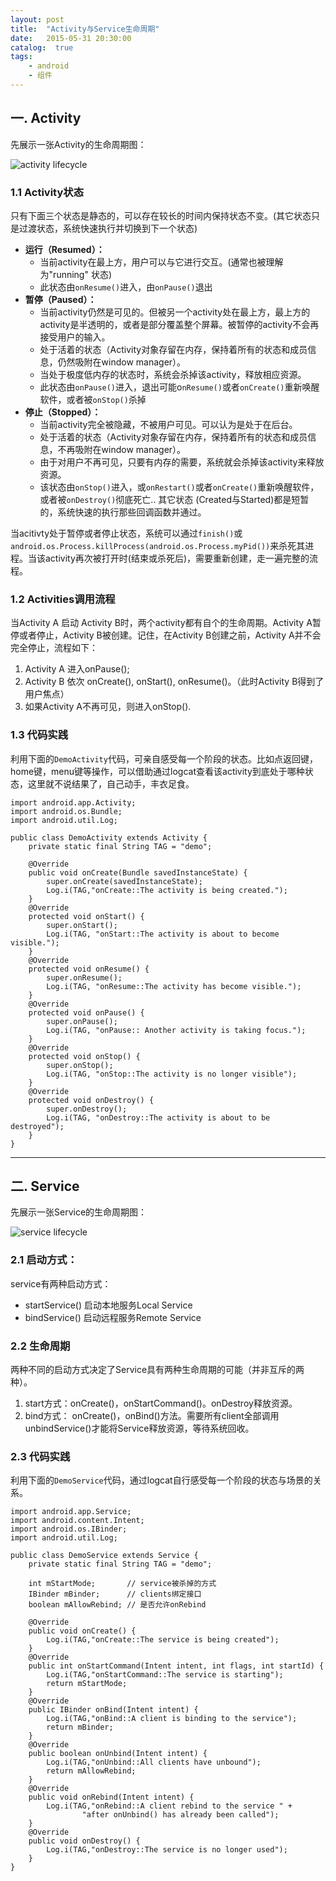 ```yaml
---
layout: post
title:  "Activity与Service生命周期"
date:   2015-05-31 20:30:00
catalog:  true
tags:
    - android
    - 组件
---
```



## 一. Activity

先展示一张Activity的生命周期图：

![activity lifecycle](/images/lifecycle/activity.png)  
  
  
### 1.1 Activity状态

只有下面三个状态是静态的，可以存在较长的时间内保持状态不变。(其它状态只是过渡状态，系统快速执行并切换到下一个状态)　　　

- **运行（Resumed）：** 
	- 当前activity在最上方，用户可以与它进行交互。(通常也被理解为"running" 状态)
	- 此状态由`onResume()`进入，由`onPause()`退出
- **暂停（Paused）：** 
	- 当前activity仍然是可见的。但被另一个activity处在最上方，最上方的activity是半透明的，或者是部分覆盖整个屏幕。被暂停的activity不会再接受用户的输入。
	- 处于活着的状态（Activity对象存留在内存，保持着所有的状态和成员信息，仍然吸附在window manager）。  
	- 当处于极度低内存的状态时，系统会杀掉该activity，释放相应资源。
	- 此状态由`onPause()`进入，退出可能o`nResume()`或者`onCreate()`重新唤醒软件，或者被`onStop()`杀掉
- **停止（Stopped）：**
	- 当前activity完全被隐藏，不被用户可见。可以认为是处于在后台。
	- 处于活着的状态（Activity对象存留在内存，保持着所有的状态和成员信息，不再吸附在window manager）。
	- 由于对用户不再可见，只要有内存的需要，系统就会杀掉该activity来释放资源。	  
	- 该状态由`onStop()`进入，或`onRestart()`或者`onCreate()`重新唤醒软件，或者被`onDestroy()`彻底死亡..
其它状态 (Created与Started)都是短暂的，系统快速的执行那些回调函数并通过。
  
当acitivty处于暂停或者停止状态，系统可以通过`finish()`或 `android.os.Process.killProcess(android.os.Process.myPid())`来杀死其进程。当该activity再次被打开时(结束或杀死后)，需要重新创建，走一遍完整的流程。

### 1.2 Activities调用流程
当Activity A 启动 Activity B时，两个activity都有自个的生命周期。Activity A暂停或者停止，Activity B被创建。记住，在Activity B创建之前，Activity A并不会完全停止，流程如下：

1. Activity A 进入onPause();
2. Activity B 依次 onCreate(), onStart(), onResume()。（此时Activity B得到了用户焦点）
3. 如果Activity A不再可见，则进入onStop().

### 1.3 代码实践  
利用下面的`DemoActivity`代码，可亲自感受每一个阶段的状态。比如点返回键，home键，menu键等操作，可以借助通过logcat查看该activity到底处于哪种状态，这里就不说结果了，自己动手，丰衣足食。
  
	import android.app.Activity;
	import android.os.Bundle;
	import android.util.Log;

	public class DemoActivity extends Activity {
	    private static final String TAG = "demo";
	
	    @Override
	    public void onCreate(Bundle savedInstanceState) {
	        super.onCreate(savedInstanceState);
	        Log.i(TAG,"onCreate::The activity is being created.");
	    }
	    @Override
	    protected void onStart() {
	        super.onStart();
	        Log.i(TAG, "onStart::The activity is about to become visible.");
	    }
	    @Override
	    protected void onResume() {
	        super.onResume();
	        Log.i(TAG, "onResume::The activity has become visible.");
	    }
	    @Override
	    protected void onPause() {
	        super.onPause();
	        Log.i(TAG, "onPause:: Another activity is taking focus.");
	    }
	    @Override
	    protected void onStop() {
	        super.onStop();
	        Log.i(TAG, "onStop::The activity is no longer visible");
	    }
	    @Override
	    protected void onDestroy() {
	        super.onDestroy();
	        Log.i(TAG, "onDestroy::The activity is about to be destroyed");
	    }
	}

----------

## 二. Service

  
先展示一张Service的生命周期图：  
  
![service lifecycle](/images/lifecycle/service.png)
  
  
### 2.1  启动方式：

service有两种启动方式：

- startService() 启动本地服务Local Service
- bindService() 启动远程服务Remote Service   


### 2.2  生命周期

两种不同的启动方式决定了Service具有两种生命周期的可能（并非互斥的两种）。  

1. start方式：onCreate()，onStartCommand()。onDestroy释放资源。
2. bind方式： onCreate()，onBind()方法。需要所有client全部调用unbindService()才能将Service释放资源，等待系统回收。

### 2.3  代码实践
利用下面的`DemoService`代码，通过logcat自行感受每一个阶段的状态与场景的关系。

	import android.app.Service;
	import android.content.Intent;
	import android.os.IBinder;
	import android.util.Log;
	
	public class DemoService extends Service {
	    private static final String TAG = "demo";
	
	    int mStartMode;       // service被杀掉的方式
	    IBinder mBinder;      // clients绑定接口 
	    boolean mAllowRebind; // 是否允许onRebind
	
	    @Override
	    public void onCreate() {
	        Log.i(TAG,"onCreate::The service is being created");
	    }
	    @Override
	    public int onStartCommand(Intent intent, int flags, int startId) {
	        Log.i(TAG,"onStartCommand::The service is starting");
	        return mStartMode;
	    }
	    @Override
	    public IBinder onBind(Intent intent) {
	        Log.i(TAG,"onBind::A client is binding to the service");
	        return mBinder;
	    }
	    @Override
	    public boolean onUnbind(Intent intent) {
	        Log.i(TAG,"onUnbind::All clients have unbound");
	        return mAllowRebind;
	    }
	    @Override
	    public void onRebind(Intent intent) {
	        Log.i(TAG,"onRebind::A client rebind to the service " +
	                "after onUnbind() has already been called");
	    }
	    @Override
	    public void onDestroy() {
	        Log.i(TAG,"onDestroy::The service is no longer used");
	    }
	}